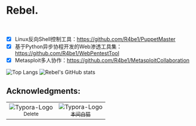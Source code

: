 # Rebel.

<br>

- [x] Linux反向Shell控制工具：https://github.com/R4be1/PuppetMaster
- [x] 基于Python异步协程开发的Web渗透工具集：https://github.com/R4be1/WebPentestTool
- [x] Metasploit多人协作：https://github.com/R4be1/MetasploitCollaboration

![Top Langs](https://github-readme-stats.vercel.app/api/top-langs/?username=R4be1&theme=dark)
![Rebel's GitHub stats](https://github-readme-stats.vercel.app/api?username=R4be1&show_icons=true&theme=dark) 

## Acknowledgments:

<div><table frame=void>
	<tr>
        <td align="center">
            <img src="https://images.weserv.nl/?url=https://avatars.githubusercontent.com/u/69635021&mask=circle&w=60&h=60" alt="Typora-Logo"/>
            <br>
            <a href="https://ml-hacker.github.io/"><sub>Delete</sub></a>
        </td>
<td align="center">
            <img src="https://avatars.githubusercontent.com/u/139044047?v=4" alt="Typora-Logo"/>
            <br>
            <a href="https://github.com/honmashironeko"><sub>本间白猫</sub></a>
        </td>
</tr>
</table></div>